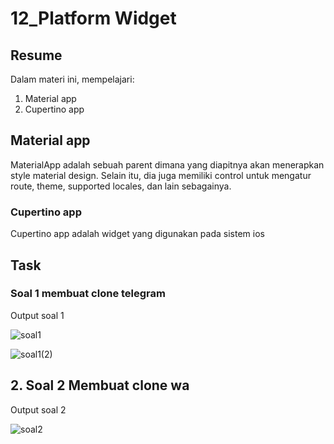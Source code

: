 # 12_Platform Widget

## Resume
Dalam materi ini, mempelajari:
1. Material app
2. Cupertino app


## Material app
MaterialApp adalah sebuah parent dimana yang diapitnya akan menerapkan style material design. Selain itu, dia juga memiliki control untuk mengatur route, theme, supported locales, dan lain sebagainya.

### Cupertino app
Cupertino app adalah widget yang digunakan pada sistem ios


## Task
### Soal 1 membuat clone telegram
Output soal 1


![soal1](https://user-images.githubusercontent.com/59384629/158963955-162e0ef2-3004-4e46-a7ec-8fea39e72fef.png)


![soal1(2)](https://user-images.githubusercontent.com/59384629/158964011-5afd9745-841e-436a-af7d-7f7b2d419306.png)

## 2. Soal 2 Membuat clone wa
Output soal 2 

![soal2](https://user-images.githubusercontent.com/59384629/159042560-61936fff-64c3-451b-a9db-6f08385ed852.png)
